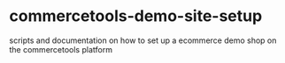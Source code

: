 # commercetools-demo-site-setup
scripts and documentation on how to set up a ecommerce demo shop on the commercetools platform
